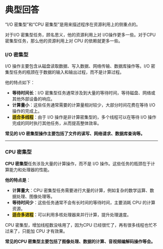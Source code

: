 # 典型回答


“I/O 密集型”和“CPU 密集型”是用来描述程序在资源利用上的侧重点的。



对于I/O 密集型任务，顾名思义，他的资源利用上对 I/O操作更多一些。对于CPU 密集型任务，那么他的资源利用上对 CPU 的依赖就更多一些。



### I/O 密集型


I/O 操作主要包含从磁盘读取数据、写入数据、网络传输、数据库操作等。I/O 密集型任务的瓶颈在于数据的输入和输出过程，而不是计算过程。



他的特点如下：



+ **等待时间长**：I/O 密集型任务通常涉及到大量的等待时间，等待磁盘、网络或其他外部设备的响应。
+ **计算量小**：这些任务通常需要的计算量相对较少，大部分时间花费在等待 I/O 操作的完成上。
+ **<font style="background-color:#FBDE28;">适合多线程</font>**：由于 I/O 操作是非计算密集型的，多个线程可以在等待 I/O 操作完成的同时执行其他任务，从而提高整体效率。



**常见的 I/O 密集型操作主要包括了文件的读写、网络请求、数据库查询等。**

****

### CPU 密集型


**CPU 密集型**任务涉及大量的计算操作，而不是 I/O 操作。这些任务的瓶颈在于计算能力和处理器的性能。



**他的特点是**：

+ **计算量大**：CPU 密集型任务需要进行大量的计算，例如复杂的数学运算、数据处理、图像处理等。
+ **等待时间少**：这些任务通常不会有长时间的等待时间，主要消耗 CPU 的计算资源。
+ **<font style="background-color:#FBDE28;">适合多进程</font>**：可以利用多核处理器来并行计算，提升处理速度。



CPU 密集型，增加线程数没啥用了，因为CPU 已经很忙了，再有很多线程也忙不过来了，只能加 CPU 才有效果。



**常见的CPU 密集型主要包括了图像处理、数据的计算、音视频编解码操作等会。**

